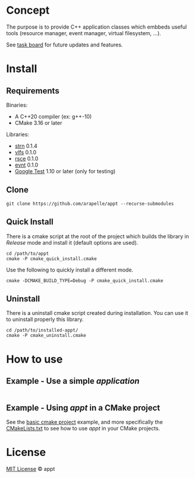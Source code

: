 # Concept

The purpose is to provide C++ application classes which embbeds useful tools (resource manager, event manager, virtual filesystem, ...).

See [task board](https://app.gitkraken.com/glo/board/X22qD23fUgARI-ki) for future updates and features.

# Install

## Requirements

Binaries:

- A C++20 compiler (ex: g++-10)
- CMake 3.16 or later

Libraries:

- [strn](https://github.com/arapelle/strn) 0.1.4
- [vlfs](https://github.com/arapelle/vlfs) 0.1.0
- [rsce](https://github.com/arapelle/rsce) 0.1.0
- [evnt](https://github.com/arapelle/evnt) 0.1.0
- [Google Test](https://github.com/google/googletest) 1.10 or later (only for testing)

## Clone

```
git clone https://github.com/arapelle/appt --recurse-submodules
```

## Quick Install

There is a cmake script at the root of the project which builds the library in *Release* mode and install it (default options are used).

```
cd /path/to/appt
cmake -P cmake_quick_install.cmake
```

Use the following to quickly install a different mode.

```
cmake -DCMAKE_BUILD_TYPE=Debug -P cmake_quick_install.cmake
```

## Uninstall

There is a uninstall cmake script created during installation. You can use it to uninstall properly this library.

```
cd /path/to/installed-appt/
cmake -P cmake_uninstall.cmake
```

# How to use

## Example - Use a simple *application*

```c++

```

## Example - Using *appt* in a CMake project

See the [basic cmake project](https://github.com/arapelle/appt/tree/master/example/basic_cmake_project) example, and more specifically the [CMakeLists.txt](https://github.com/arapelle/appt/tree/master/example/basic_cmake_project/CMakeLists.txt) to see how to use *appt* in your CMake projects.

# License

[MIT License](https://github.com/arapelle/appt/blob/master/LICENSE.md) © appt
